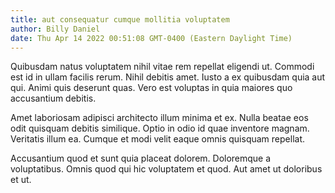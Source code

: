 ```yaml
---
title: aut consequatur cumque mollitia voluptatem
author: Billy Daniel
date: Thu Apr 14 2022 00:51:08 GMT-0400 (Eastern Daylight Time)
---
```

Quibusdam natus voluptatem nihil vitae rem repellat eligendi ut. Commodi est id in ullam facilis rerum. Nihil debitis amet. Iusto a ex quibusdam quia aut qui. Animi quis deserunt quas. Vero est voluptas in quia maiores quo accusantium debitis.

 Amet laboriosam adipisci architecto illum minima et ex. Nulla beatae eos odit quisquam debitis similique. Optio in odio id quae inventore magnam. Veritatis illum ea. Cumque et modi velit eaque omnis quisquam repellat.

 Accusantium quod et sunt quia placeat dolorem. Doloremque a voluptatibus. Omnis quod qui hic voluptatem et quod. Aut amet ut doloribus et ut.